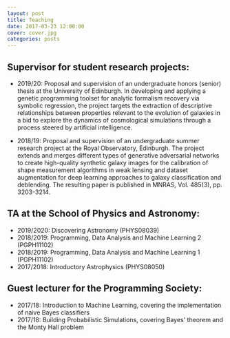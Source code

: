 ```yaml
---
layout: post
title: Teaching
date: 2017-03-23 12:00:00
cover: cover.jpg
categories: posts
---
```



## Supervisor for student research projects:

* 2019/20: Proposal and supervision of an undergraduate honors (senior) thesis at the University of Edinburgh. In developing and applying a genetic programming toolset for analytic formalism recovery via symbolic regression, the project targets the extraction of descriptive relationships between properties relevant to the evolution of galaxies in a bid to explore the dynamics of cosmological simulations through a process steered by artificial intelligence.

* 2018/19: Proposal and supervision of an undergraduate summer research project at the Royal Observatory, Edinburgh. The project extends and merges different types of generative adversarial networks to create high-quality synthetic galaxy images for the calibration of shape measurement algorithms in weak lensing and dataset augmentation for deep learning approaches to galaxy classification and deblending. The resulting paper is published in MNRAS, Vol. 485(3), pp. 3203-3214.

## TA at the School of Physics and Astronomy:

* 2019/2020: Discovering Astronomy (PHYS08039)
* 2018/2019: Programming, Data Analysis and Machine Learning 2 (PGPH11102)
* 2018/2019: Programming, Data Analysis and Machine Learning 1 (PGPH11102)
* 2017/2018: Introductory Astrophysics (PHYS08050)

## Guest lecturer for the Programming Society:

* 2017/18: Introduction to Machine Learning, covering the implementation of naive Bayes classifiers
* 2017/18: Building Probabilistic Simulations, covering Bayes' theorem and the Monty Hall problem

<br>
